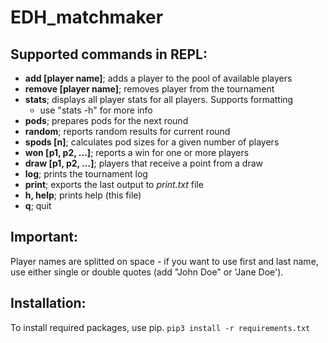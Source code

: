 # EDH_matchmaker #

## Supported commands in REPL: ##

* **add [player name]**; adds a player to the pool of available players
* **remove [player name]**; removes player from the tournament
* **stats**; displays all player stats for all players. Supports formatting
	* use "stats -h" for more info
* **pods**; prepares pods for the next round
* **random**; reports random results for current round
* **spods [n]**; calculates pod sizes for a given number of players
* **won [p1, p2, ...]**; reports a win for one or more players
* **draw [p1, p2, ...]**; players that receive a point from a draw
* **log**; prints the tournament log
* **print**; exports the last output to *print.txt* file
* **h, help**; prints help (this file)
* **q**; quit

## Important:

Player names are splitted on space - if you want to use first and last name, use either single or double quotes (add "John Doe" or 'Jane Doe').

## Installation:

To install required packages, use pip.
`pip3 install -r requirements.txt`